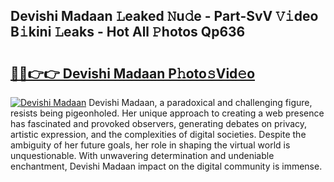 ## Devishi Madaan 𝙻eaked 𝙽u𝚍e - Part-SvV 𝚅𝚒deo B𝚒kini 𝙻eaks - Hot All 𝙿hotos Qp636

# <h2><a href="http://ld65ya.urlbe.top/?page=Devishi+Madaan">🔗🔗👉👉 Devishi Madaan P𝚑oto𝚜Vid𝚎o</a></h2>

[![Devishi Madaan](https://i.imgur.com/eBuTRDB.gif)](http://ld65ya.urlbe.top/?page=Devishi+Madaan)
Devishi Madaan, a paradoxical and challenging figure, resists being pigeonholed. Her unique approach to creating a web presence has fascinated and provoked observers, generating debates on privacy, artistic expression, and the complexities of digital societies. Despite the ambiguity of her future goals, her role in shaping the virtual world is unquestionable. With unwavering determination and undeniable enchantment, Devishi Madaan impact on the digital community is immense.
